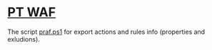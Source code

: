 # [PT WAF](https://www.ptsecurity.com/ru-ru/products/af/)

The script [praf.ps1](./ptaf.ps1) for export actions and rules info (properties and exludions).

